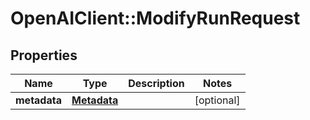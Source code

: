# OpenAIClient::ModifyRunRequest

## Properties
Name | Type | Description | Notes
------------ | ------------- | ------------- | -------------
**metadata** | [**Metadata**](Metadata.md) |  | [optional] 

